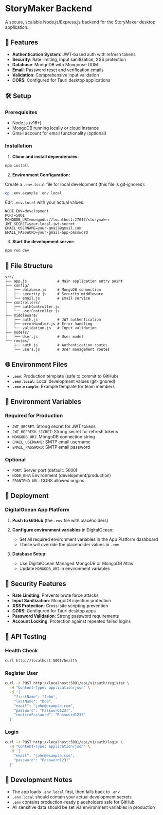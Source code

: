 # StoryMaker Backend

A secure, scalable Node.js/Express.js backend for the StoryMaker desktop application.

## 🚀 Features

- **Authentication System**: JWT-based auth with refresh tokens
- **Security**: Rate limiting, input sanitization, XSS protection
- **Database**: MongoDB with Mongoose ODM
- **Email**: Password reset and verification emails
- **Validation**: Comprehensive input validation
- **CORS**: Configured for Tauri desktop applications

## 🛠️ Setup

### Prerequisites
- Node.js (v16+)
- MongoDB running locally or cloud instance
- Gmail account for email functionality (optional)

### Installation

1. **Clone and install dependencies:**
```bash
npm install
```

2. **Environment Configuration:**

Create a `.env.local` file for local development (this file is git-ignored):
```bash
cp .env.example .env.local
```

Edit `.env.local` with your actual values:
```env
NODE_ENV=development
PORT=5001
MONGODB_URI=mongodb://localhost:27017/storymaker
JWT_SECRET=your-local-jwt-secret
EMAIL_USERNAME=your-gmail@gmail.com
EMAIL_PASSWORD=your-gmail-app-password
```

3. **Start the development server:**
```bash
npm run dev
```

## 📁 File Structure

```
src/
├── app.js              # Main application entry point
├── config/
│   ├── database.js     # MongoDB connection
│   ├── security.js     # Security middleware
│   └── email.js        # Email service
├── controllers/
│   ├── authController.js
│   └── userController.js
├── middleware/
│   ├── auth.js         # JWT authentication
│   ├── errorHandler.js # Error handling
│   └── validation.js   # Input validation
├── models/
│   └── User.js         # User model
└── routes/
    ├── auth.js         # Authentication routes
    └── users.js        # User management routes
```

## 🌐 Environment Files

- **`.env`**: Production template (safe to commit to GitHub)
- **`.env.local`**: Local development values (git-ignored)
- **`.env.example`**: Example template for team members

## 🔑 Environment Variables

### Required for Production
- `JWT_SECRET`: Strong secret for JWT tokens
- `JWT_REFRESH_SECRET`: Strong secret for refresh tokens
- `MONGODB_URI`: MongoDB connection string
- `EMAIL_USERNAME`: SMTP email username
- `EMAIL_PASSWORD`: SMTP email password

### Optional
- `PORT`: Server port (default: 5000)
- `NODE_ENV`: Environment (development/production)
- `FRONTEND_URL`: CORS allowed origins

## 🚀 Deployment

### DigitalOcean App Platform

1. **Push to GitHub** (the `.env` file with placeholders)

2. **Configure environment variables** in DigitalOcean:
   - Set all required environment variables in the App Platform dashboard
   - These will override the placeholder values in `.env`

3. **Database Setup:**
   - Use DigitalOcean Managed MongoDB or MongoDB Atlas
   - Update `MONGODB_URI` in environment variables

## 🔐 Security Features

- **Rate Limiting**: Prevents brute force attacks
- **Input Sanitization**: MongoDB injection protection
- **XSS Protection**: Cross-site scripting prevention
- **CORS**: Configured for Tauri desktop apps
- **Password Validation**: Strong password requirements
- **Account Locking**: Protection against repeated failed logins

## 🧪 API Testing

### Health Check
```bash
curl http://localhost:5001/health
```

### Register User
```bash
curl -X POST http://localhost:5001/api/v1/auth/register \
  -H "Content-Type: application/json" \
  -d '{
    "firstName": "John",
    "lastName": "Doe",
    "email": "john@example.com",
    "password": "Password123!",
    "confirmPassword": "Password123!"
  }'
```

### Login
```bash
curl -X POST http://localhost:5001/api/v1/auth/login \
  -H "Content-Type: application/json" \
  -d '{
    "email": "john@example.com",
    "password": "Password123!"
  }'
```

## 📝 Development Notes

- The app loads `.env.local` first, then falls back to `.env`
- `.env.local` should contain your actual development secrets
- `.env` contains production-ready placeholders safe for GitHub
- All sensitive data should be set via environment variables in production
